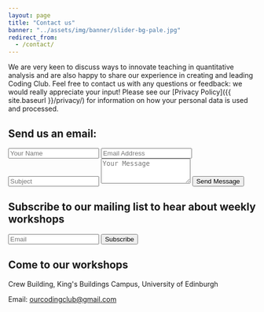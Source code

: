 ```yaml
---
layout: page
title: "Contact us"
banner: "../assets/img/banner/slider-bg-pale.jpg"
redirect_from:
  - /contact/
---
```


We are very keen to discuss ways to innovate teaching in quantitative analysis and are also happy to share our experience in creating and leading Coding Club. Feel free to contact us with any questions or feedback: we would really appreciate your input! Please see our [Privacy Policy]({{ site.baseurl }}/privacy/) for information on how your personal data is used and processed. 

## Send us an email:

<div class="form-group">
	<form action="https://formspree.io/f/mleolaen" method="POST">
		<input type="text" name="_name" class="form-control" placeholder="Your Name" required />
		<input type="email" name="_replyto" class="form-control" placeholder="Email Address" required />
		<input type="text" name="_subject" class="form-control" placeholder="Subject" required />
		<textarea class="form-control" name="Message" rows="3" placeholder="Your Message" required></textarea>
		<button class="btn btn-default" type="submit">Send Message</button>
    </form>
</div>

## Subscribe to our mailing list to hear about weekly workshops

<div class="form-group">
	<form action="https://formspree.io/f/mleolaen" method="POST">
		<div class="form-group">
			<input type='hidden' name='_subscribe' value='subscribe'/>
			<input type='text' class="form-control" name='_email' placeholder="Email" required/>
			<button class="btn btn-default" type='submit'>Subscribe</button>
		</div>
	</form>
</div>

## Come to our workshops

Crew Building, King's Buildings Campus, University of Edinburgh

Email: ourcodingclub@gmail.com

